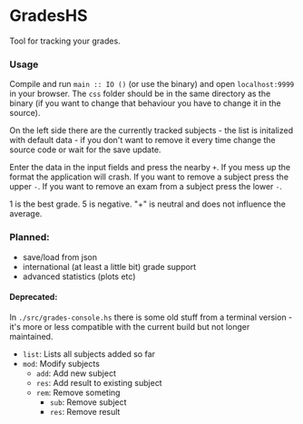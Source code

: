 GradesHS
========

Tool for tracking your grades.


### Usage
Compile and run `main :: IO ()` (or use the binary) and open `localhost:9999` in your browser.
The `css` folder should be in the same directory as the binary (if you want to change that behaviour you have to change it in the source).

On the left side there are the currently tracked subjects - the list is initalized with default data - if you don't want to remove it every time change the source code or wait for the save update.

Enter the data in the input fields and press the nearby `+`. If you mess up the format the application will crash.
If you want to remove a subject press the upper `-`. If you want to remove an exam from a subject press the lower  `-`.

1 is the best grade. 5 is negative. "+" is neutral and does not influence the average.

### Planned:
- save/load from json
- international (at least a little bit) grade support
- advanced statistics (plots etc)



#### Deprecated:
In `./src/grades-console.hs` there is some old stuff from a terminal version - it's more or less compatible with the current build but not longer maintained.

- `list`: Lists all subjects added so far
- `mod`:  Modify subjects
  - `add`:  Add new subject
  - `res`:  Add result to existing subject
  - `rem`:  Remove someting
    - `sub`:  Remove subject
    - `res`:  Remove result

